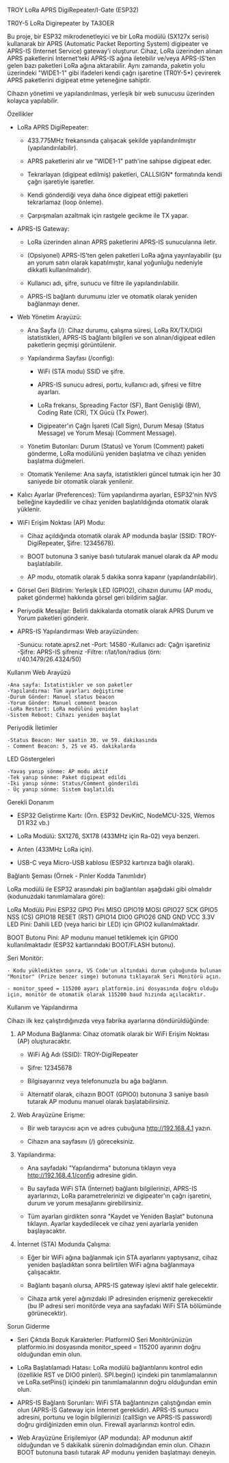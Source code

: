 TROY LoRa APRS DigiRepeater/I-Gate (ESP32)

TR0Y-5 LoRa Digirepeater by TA3OER


Bu proje, bir ESP32 mikrodenetleyici ve bir LoRa modülü (SX127x serisi) kullanarak bir APRS (Automatic Packet Reporting System) digipeater ve APRS-IS (Internet Service) gateway'i oluşturur. Cihaz, LoRa üzerinden alınan APRS paketlerini Internet'teki APRS-IS ağına iletebilir ve/veya APRS-IS'ten gelen bazı paketleri LoRa ağına aktarabilir. Aynı zamanda, paketin yolu üzerindeki "WIDE1-1" gibi ifadeleri kendi çağrı işaretine (TR0Y-5*) çevirerek APRS paketlerini digipeat etme yeteneğine sahiptir.

Cihazın yönetimi ve yapılandırılması, yerleşik bir web sunucusu üzerinden kolayca yapılabilir.

Özellikler

- LoRa APRS DigiRepeater:
	- 433.775MHz frekansında çalışacak şekilde yapılandırılmıştır (yapılandırılabilir).

	- APRS paketlerini alır ve "WIDE1-1" path'ine sahipse digipeat eder.

	- Tekrarlayan (digipeat edilmiş) paketleri, CALLSIGN* formatında kendi çağrı işaretiyle işaretler.

	- Kendi gönderdiği veya daha önce digipeat ettiği paketleri tekrarlamaz (loop önleme).

	- Çarpışmaları azaltmak için rastgele gecikme ile TX yapar.


- APRS-IS Gateway:
	- LoRa üzerinden alınan APRS paketlerini APRS-IS sunucularına iletir.

	- (Opsiyonel) APRS-IS'ten gelen paketleri LoRa ağına yayınlayabilir (şu an yorum satırı olarak kapatılmıştır, kanal yoğunluğu nedeniyle dikkatli kullanılmalıdır).

	- Kullanıcı adı, şifre, sunucu ve filtre ile yapılandırılabilir.

	- APRS-IS bağlantı durumunu izler ve otomatik olarak yeniden bağlanmayı dener.


- Web Yönetim Arayüzü:
	- Ana Sayfa (/): Cihaz durumu, çalışma süresi, LoRa RX/TX/DIGI istatistikleri, APRS-IS bağlantı bilgileri ve son alınan/digipeat edilen paketlerin geçmişi görüntülenir.

	- Yapılandırma Sayfası (/config):
		- WiFi (STA modu) SSID ve şifre.

		- APRS-IS sunucu adresi, portu, kullanıcı adı, şifresi ve filtre ayarları.

		- LoRa frekansı, Spreading Factor (SF), Bant Genişliği (BW), Coding Rate (CR), TX Gücü (Tx Power).

		- Digipeater'ın Çağrı İşareti (Call Sign), Durum Mesajı (Status Message) ve Yorum Mesajı (Comment Message).


	- Yönetim Butonları: Durum (Status) ve Yorum (Comment) paketi gönderme, LoRa modülünü yeniden başlatma ve cihazı yeniden başlatma düğmeleri.

	- Otomatik Yenileme: Ana sayfa, istatistikleri güncel tutmak için her 30 saniyede bir otomatik olarak yenilenir.


- Kalıcı Ayarlar (Preferences): Tüm yapılandırma ayarları, ESP32'nin NVS belleğine kaydedilir ve cihaz yeniden başlatıldığında otomatik olarak yüklenir.

- WiFi Erişim Noktası (AP) Modu:
	- Cihaz açıldığında otomatik olarak AP modunda başlar (SSID: TROY-DigiRepeater, Şifre: 12345678).

	- BOOT butonuna 3 saniye basılı tutularak manuel olarak da AP modu başlatılabilir.

	- AP modu, otomatik olarak 5 dakika sonra kapanır (yapılandırılabilir).


- Görsel Geri Bildirim: Yerleşik LED (GPIO2), cihazın durumu (AP modu, paket gönderme) hakkında görsel geri bildirim sağlar.

- Periyodik Mesajlar: Belirli dakikalarda otomatik olarak APRS Durum ve Yorum paketleri gönderir.

- APRS-IS Yapılandırması
Web arayüzünden:

	-Sunucu: rotate.aprs2.net
	-Port: 14580
	-Kullanıcı adı: Çağrı işaretiniz
	-Şifre: APRS-IS şifreniz
	-Filtre: r/lat/lon/radius (örn: r/40.1479/26.4324/50)

Kullanım
Web Arayüzü

	-Ana sayfa: İstatistikler ve son paketler
	-Yapılandırma: Tüm ayarları değiştirme
	-Durum Gönder: Manuel status beacon
	-Yorum Gönder: Manuel comment beacon
	-LoRa Restart: LoRa modülünü yeniden başlat
	-Sistem Reboot: Cihazı yeniden başlat

Periyodik İletimler

	-Status Beacon: Her saatin 30. ve 59. dakikasında
	- Comment Beacon: 5, 25 ve 45. dakikalarda

LED Göstergeleri

	-Yavaş yanıp sönme: AP modu aktif
	-Tek yanıp sönme: Paket digipeat edildi
	-İki yanıp sönme: Status/Comment gönderildi
	- Üç yanıp sönme: Sistem başlatıldı

Gerekli Donanım

- ESP32 Geliştirme Kartı: (Örn. ESP32 DevKitC, NodeMCU-32S, Wemos D1 R32 vb.)

- LoRa Modülü: SX1276, SX178 (433MHz için Ra-02) veya benzeri.

- Anten (433MHz LoRa için).

- USB-C veya Micro-USB kablosu (ESP32 kartınıza bağlı olarak).

Bağlantı Şeması (Örnek - Pinler Kodda Tanımlıdır)


LoRa modülü ile ESP32 arasındaki pin bağlantıları aşağıdaki gibi olmalıdır (kodunuzdaki tanımlamalara göre):


LoRa Modülü Pini	ESP32 GPIO Pini
MISO	GPIO19
MOSI	GPIO27
SCK	GPIO5
NSS (CS)	GPIO18
RESET (RST)	GPIO14
DIO0	GPIO26
GND	GND
VCC	3.3V
LED Pini: Dahili LED (veya harici bir LED) için GPIO2 kullanılmaktadır.

BOOT Butonu Pini: AP modunu manuel tetiklemek için GPIO0 kullanılmaktadır (ESP32 kartlarındaki BOOT/FLASH butonu).


Seri Monitör:

	- Kodu yükledikten sonra, VS Code'un altındaki durum çubuğunda bulunan "Monitor" (Prize benzer simge) butonuna tıklayarak Seri Monitörü açın.

	- monitor_speed = 115200 ayarı platformio.ini dosyasında doğru olduğu için, monitör de otomatik olarak 115200 baud hızında açılacaktır.


Kullanım ve Yapılandırma


Cihazı ilk kez çalıştırdığınızda veya fabrika ayarlarına döndürüldüğünde:


1. AP Moduna Bağlanma: Cihaz otomatik olarak bir WiFi Erişim Noktası (AP) oluşturacaktır.
	- WiFi Ağ Adı (SSID): TROY-DigiRepeater

	- Şifre: 12345678

	- Bilgisayarınız veya telefonunuzla bu ağa bağlanın.

	- Alternatif olarak, cihazın BOOT (GPIO0) butonuna 3 saniye basılı tutarak AP modunu manuel olarak başlatabilirsiniz.


2. Web Arayüzüne Erişme:
	- Bir web tarayıcısı açın ve adres çubuğuna http://192.168.4.1 yazın.

	- Cihazın ana sayfasını (/) göreceksiniz.


3. Yapılandırma:
	- Ana sayfadaki "Yapılandırma" butonuna tıklayın veya http://192.168.4.1/config adresine gidin.

	- Bu sayfada WiFi STA (İnternet) bağlantı bilgilerinizi, APRS-IS ayarlarınızı, LoRa parametrelerinizi ve digipeater'ın çağrı işaretini, durum ve yorum mesajlarını girebilirsiniz.

	- Tüm ayarları girdikten sonra "Kaydet ve Yeniden Başlat" butonuna tıklayın. Ayarlar kaydedilecek ve cihaz yeni ayarlarla yeniden başlayacaktır.


4. İnternet (STA) Modunda Çalışma:
	- Eğer bir WiFi ağına bağlanmak için STA ayarlarını yaptıysanız, cihaz yeniden başladıktan sonra belirtilen WiFi ağına bağlanmaya çalışacaktır.

	- Bağlantı başarılı olursa, APRS-IS gateway işlevi aktif hale gelecektir.

	- Cihaza artık yerel ağınızdaki IP adresinden erişmeniz gerekecektir (bu IP adresi seri monitörde veya ana sayfadaki WiFi STA bölümünde görünecektir).


Sorun Giderme

- Seri Çıktıda Bozuk Karakterler: PlatformIO Seri Monitörünüzün platformio.ini dosyasında monitor_speed = 115200 ayarının doğru olduğundan emin olun.

- LoRa Başlatılamadı Hatası: LoRa modülü bağlantılarını kontrol edin (özellikle RST ve DIO0 pinleri). SPI.begin() içindeki pin tanımlamalarının ve LoRa.setPins() içindeki pin tanımlamalarının doğru olduğundan emin olun.

- APRS-IS Bağlantı Sorunları: WiFi STA bağlantınızın çalıştığından emin olun (APRS-IS Gateway için İnternet gereklidir). APRS-IS sunucu adresini, portunu ve login bilgilerinizi (callSign ve APRS-IS password) doğru girdiğinizden emin olun. Firewall ayarlarınızı kontrol edin.

- Web Arayüzüne Erişilemiyor (AP modunda): AP modunun aktif olduğundan ve 5 dakikalık sürenin dolmadığından emin olun. Cihazın BOOT butonuna basılı tutarak AP modunu yeniden başlatmayı deneyin.
